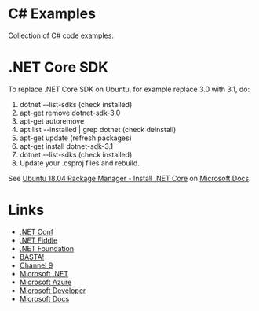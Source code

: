 # C# Examples

Collection of C# code examples.

# .NET Core SDK

To replace .NET Core SDK on Ubuntu, for example replace 3.0 with 3.1, do:

1. dotnet --list-sdks (check installed)
2. apt-get remove dotnet-sdk-3.0
3. apt-get autoremove
4. apt list --installed | grep dotnet (check deinstall)
5. apt-get update (refresh packages)
6. apt-get install dotnet-sdk-3.1
7. dotnet --list-sdks (check installed)
8. Update your .csproj files and rebuild.

See [Ubuntu 18.04 Package Manager - Install .NET Core](https://docs.microsoft.com/en-us/dotnet/core/install/linux-package-manager-ubuntu-1804) on [Microsoft Docs](https://docs.microsoft.com/).

# Links

* [.NET Conf](https://www.dotnetconf.net/ ".NET Conf")
* [.NET Fiddle](https://dotnetfiddle.net/ ".NET Fiddle")
* [.NET Foundation](https://dotnetfoundation.org/ ".NET Foundation")
* [BASTA!](https://basta.net/ "BASTA!")
* [Channel 9](https://channel9.msdn.com/ "Channel 9")
* [Microsoft .NET](https://dotnet.microsoft.com/ "Microsoft .NET")
* [Microsoft Azure](https://azure.microsoft.com/ "Microsoft Azure")
* [Microsoft Developer](https://developer.microsoft.com/ "Microsoft Developer")
* [Microsoft Docs](https://docs.microsoft.com/ "Microsoft Docs")
